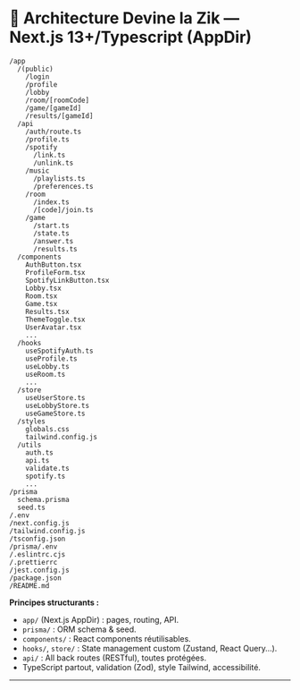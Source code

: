 # 📁 Architecture Devine la Zik — Next.js 13+/Typescript (AppDir)

```
/app
  /(public)
    /login
    /profile
    /lobby
    /room/[roomCode]
    /game/[gameId]
    /results/[gameId]
  /api
    /auth/route.ts
    /profile.ts
    /spotify
      /link.ts
      /unlink.ts
    /music
      /playlists.ts
      /preferences.ts
    /room
      /index.ts
      /[code]/join.ts
    /game
      /start.ts
      /state.ts
      /answer.ts
      /results.ts
  /components
    AuthButton.tsx
    ProfileForm.tsx
    SpotifyLinkButton.tsx
    Lobby.tsx
    Room.tsx
    Game.tsx
    Results.tsx
    ThemeToggle.tsx
    UserAvatar.tsx
    ...
  /hooks
    useSpotifyAuth.ts
    useProfile.ts
    useLobby.ts
    useRoom.ts
    ...
  /store
    useUserStore.ts
    useLobbyStore.ts
    useGameStore.ts
  /styles
    globals.css
    tailwind.config.js
  /utils
    auth.ts
    api.ts
    validate.ts
    spotify.ts
    ...
/prisma
  schema.prisma
  seed.ts
/.env
/next.config.js
/tailwind.config.js
/tsconfig.json
/prisma/.env
/.eslintrc.cjs
/.prettierrc
/jest.config.js
/package.json
/README.md
```

**Principes structurants :**

- `app/` (Next.js AppDir) : pages, routing, API.
- `prisma/` : ORM schema & seed.
- `components/` : React components réutilisables.
- `hooks/`, `store/` : State management custom (Zustand, React Query…).
- `api/` : All back routes (RESTful), toutes protégées.
- TypeScript partout, validation (Zod), style Tailwind, accessibilité.

---
